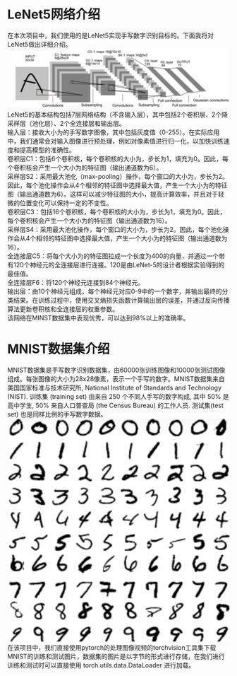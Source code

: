 # LeNet5网络介绍
在本次项目中，我们使用的是LeNet5实现手写数字识别目标的。下面我将对LeNet5做出详细介绍。<br>
 ![](https://raw.githubusercontent.com/zq111724/pic/main/1.png)<br>
LeNet5的基本结构包括7层网络结构（不含输入层），其中包括2个卷积层、2个降采样层（池化层）、2个全连接层和输出层。<br>
输入层：接收大小为的手写数字图像，其中包括灰度值（0-255）。在实际应用中，我们通常会对输入图像进行预处理，例如对像素值进行归一化，以加快训练速度和提高模型的准确性。<br>
卷积层C1：包括6个卷积核，每个卷积核的大小为，步长为1，填充为0。因此，每个卷积核会产生一个大小为的特征图（输出通道数为6）。<br>
采样层S2：采用最大池化（max-pooling）操作，每个窗口的大小为，步长为2。因此，每个池化操作会从4个相邻的特征图中选择最大值，产生一个大小为的特征图（输出通道数为6）。这样可以减少特征图的大小，提高计算效率，并且对于轻微的位置变化可以保持一定的不变性。<br>
卷积层C3：包括16个卷积核，每个卷积核的大小为，步长为1，填充为0。因此，每个卷积核会产生一个大小为的特征图（输出通道数为16）。<br>
采样层S4：采用最大池化操作，每个窗口的大小为，步长为2。因此，每个池化操作会从4个相邻的特征图中选择最大值，产生一个大小为的特征图（输出通道数为16）。<br>
全连接层C5：将每个大小为的特征图拉成一个长度为400的向量，并通过一个带有120个神经元的全连接层进行连接。120是由LeNet-5的设计者根据实验得到的最佳值。<br>
全连接层F6：将120个神经元连接到84个神经元。<br>
输出层：由10个神经元组成，每个神经元对应0-9中的一个数字，并输出最终的分类结果。在训练过程中，使用交叉熵损失函数计算输出层的误差，并通过反向传播算法更新卷积核和全连接层的权重参数。<br>
该网络在MINST数据集中表现优秀，可以达到98%以上的准确率。<br>

# MNIST数据集介绍
MNIST数据集是手写数字识别数据集，由60000张训练图像和10000张测试图像组成。每张图像的大小为28x28像素，表示一个手写的数字。MNIST数据集来自美国国家标准与技术研究所, National Institute of Standards and Technology (NIST). 训练集 (training set) 由来自 250 个不同人手写的数字构成, 其中 50% 是高中学生, 50% 来自人口普查局 (the Census Bureau) 的工作人员. 测试集(test set) 也是同样比例的手写数字数据。<br>
 ![](https://raw.githubusercontent.com/zq111724/pic/main/2.png)<br>
在该项目中，我们直接使用pytorch的处理图像视频的torchvision工具集下载MNIST的训练和测试图片，数据集的图片是以字节的形式进行存储，在我们进行训练和测试时可以直接使用 torch.utils.data.DataLoader 进行加载。<br>
